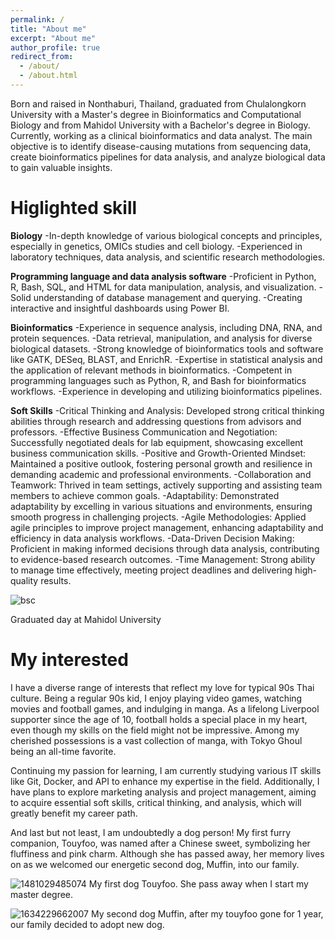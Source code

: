 ```yaml
---
permalink: /
title: "About me"
excerpt: "About me"
author_profile: true
redirect_from: 
  - /about/
  - /about.html
---
```


Born and raised in Nonthaburi, Thailand, graduated from Chulalongkorn University with a Master's degree in Bioinformatics and Computational Biology and from Mahidol University with a Bachelor's degree in Biology. Currently, working as a clinical bioinformatics and data analyst. The main objective is to identify disease-causing mutations from sequencing data, create bioinformatics pipelines for data analysis, and analyze biological data to gain valuable insights.

Higlighted skill
======
**Biology**
-In-depth knowledge of various biological concepts and principles, especially in genetics, OMICs studies and cell biology. 
-Experienced in laboratory techniques, data analysis, and scientific research methodologies.

**Programming language and data analysis software**
-Proficient in Python, R, Bash, SQL, and HTML for data manipulation, analysis, and visualization.
-Solid understanding of database management and querying.
-Creating interactive and insightful dashboards using Power BI.

**Bioinformatics**
-Experience in sequence analysis, including DNA, RNA, and protein sequences.
-Data retrieval, manipulation, and analysis for diverse biological datasets.
-Strong knowledge of bioinformatics tools and software like GATK, DESeq, BLAST, and EnrichR.
-Expertise in statistical analysis and the application of relevant methods in bioinformatics.
-Competent in programming languages such as Python, R, and Bash for bioinformatics workflows.
-Experience in developing and utilizing bioinformatics pipelines.

**Soft Skills**
-Critical Thinking and Analysis: Developed strong critical thinking abilities through research and addressing questions from advisors and professors.
-Effective Business Communication and Negotiation: Successfully negotiated deals for lab equipment, showcasing excellent business communication skills.
-Positive and Growth-Oriented Mindset: Maintained a positive outlook, fostering personal growth and resilience in demanding academic and professional environments.
-Collaboration and Teamwork: Thrived in team settings, actively supporting and assisting team members to achieve common goals.
-Adaptability: Demonstrated adaptability by excelling in various situations and environments, ensuring smooth progress in challenging projects.
-Agile Methodologies: Applied agile principles to improve project management, enhancing adaptability and efficiency in data analysis workflows.
-Data-Driven Decision Making: Proficient in making informed decisions through data analysis, contributing to evidence-based research outcomes.
-Time Management: Strong ability to manage time effectively, meeting project deadlines and delivering high-quality results.

![bsc](https://github.com/manburst/JirachoteK.github.io/assets/68594551/1d38e83c-2399-4a46-99fe-733ff347b7d0)


Graduated day at Mahidol University

My interested
======
I have a diverse range of interests that reflect my love for typical 90s Thai culture. Being a regular 90s kid, I enjoy playing video games, watching movies and football games, and indulging in manga. As a lifelong Liverpool supporter since the age of 10, football holds a special place in my heart, even though my skills on the field might not be impressive. Among my cherished possessions is a vast collection of manga, with Tokyo Ghoul being an all-time favorite.

Continuing my passion for learning, I am currently studying various IT skills like Git, Docker, and API to enhance my expertise in the field. Additionally, I have plans to explore marketing analysis and project management, aiming to acquire essential soft skills, critical thinking, and analysis, which will greatly benefit my career path.

And last but not least, I am undoubtedly a dog person! My first furry companion, Touyfoo, was named after a Chinese sweet, symbolizing her fluffiness and pink charm. Although she has passed away, her memory lives on as we welcomed our energetic second dog, Muffin, into our family.

![1481029485074](https://github.com/manburst/JirachoteK.github.io/assets/68594551/5d572565-ac9b-4d9b-92a1-f10d303a6324) My first dog Touyfoo. She pass away when I start my master degree.

![1634229662007](https://github.com/manburst/JirachoteK.github.io/assets/68594551/f693919f-ff9a-44b1-92c1-027d8d0bdf55) My second dog Muffin, after my touyfoo gone for 1 year, our family decided to adopt new dog.
